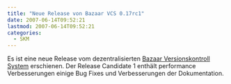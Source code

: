 ```yaml
---
title: "Neue Release von Bazaar VCS 0.17rc1"
date: 2007-06-14T09:52:21
lastmod: 2007-06-14T09:52:21
categories:
  - SKM
---
```

Es ist eine neue Release vom dezentralisierten [Bazaar Versionskontroll System](http://bazaar-vcs.org/) erschienen. Der Release Candidate 1 enthält performance Verbesserungen einige Bug Fixes und Verbesserungen der Dokumentation.

